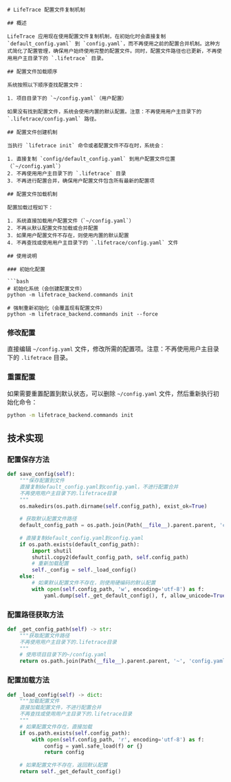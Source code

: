 ```
# LifeTrace 配置文件复制机制

## 概述

LifeTrace 应用现在使用配置文件复制机制，在初始化时会直接复制 `default_config.yaml` 到 `config.yaml`，而不再使用之前的配置合并机制。这种方式简化了配置管理，确保用户始终使用完整的配置文件。同时，配置文件路径也已更新，不再使用用户主目录下的 `.lifetrace` 目录。

## 配置文件加载顺序

系统按照以下顺序查找配置文件：

1. 项目目录下的 `~/config.yaml`（用户配置）

如果没有找到配置文件，系统会使用内置的默认配置。注意：不再使用用户主目录下的 `.lifetrace/config.yaml` 路径。

## 配置文件创建机制

当执行 `lifetrace init` 命令或者配置文件不存在时，系统会：

1. 直接复制 `config/default_config.yaml` 到用户配置文件位置（`~/config.yaml`）
2. 不再使用用户主目录下的 `.lifetrace` 目录
3. 不再进行配置合并，确保用户配置文件包含所有最新的配置项

## 配置文件加载机制

配置加载过程如下：

1. 系统直接加载用户配置文件（`~/config.yaml`）
2. 不再从默认配置文件加载或合并配置
3. 如果用户配置文件不存在，则使用内置的默认配置
4. 不再查找或使用用户主目录下的 `.lifetrace/config.yaml` 文件

## 使用说明

### 初始化配置

```bash
# 初始化系统（会创建配置文件）
python -m lifetrace_backend.commands init

# 强制重新初始化（会覆盖现有配置文件）
python -m lifetrace_backend.commands init --force
```

### 修改配置

直接编辑 `~/config.yaml` 文件，修改所需的配置项。注意：不再使用用户主目录下的 `.lifetrace` 目录。

### 重置配置

如果需要重置配置到默认状态，可以删除 `~/config.yaml` 文件，然后重新执行初始化命令：

```bash
python -m lifetrace_backend.commands init
```

## 技术实现

### 配置保存方法

```python
def save_config(self):
    """保存配置到文件
    直接复制default_config.yaml到config.yaml，不进行配置合并
    不再使用用户主目录下的.lifetrace目录
    """
    os.makedirs(os.path.dirname(self.config_path), exist_ok=True)
    
    # 获取默认配置文件路径
    default_config_path = os.path.join(Path(__file__).parent.parent, 'config', 'default_config.yaml')
    
    # 直接复制default_config.yaml到config.yaml
    if os.path.exists(default_config_path):
        import shutil
        shutil.copy2(default_config_path, self.config_path)
        # 重新加载配置
        self._config = self._load_config()
    else:
        # 如果默认配置文件不存在，则使用硬编码的默认配置
        with open(self.config_path, 'w', encoding='utf-8') as f:
            yaml.dump(self._get_default_config(), f, allow_unicode=True, default_flow_style=False)
```

### 配置路径获取方法

```python
def _get_config_path(self) -> str:
    """获取配置文件路径
    不再使用用户主目录下的.lifetrace目录
    """
    # 使用项目目录下的~/config.yaml
    return os.path.join(Path(__file__).parent.parent, '~', 'config.yaml')
```

### 配置加载方法

```python
def _load_config(self) -> dict:
    """加载配置文件
    直接加载配置文件，不进行配置合并
    不再查找或使用用户主目录下的.lifetrace目录
    """
    # 如果配置文件存在，直接加载
    if os.path.exists(self.config_path):
        with open(self.config_path, 'r', encoding='utf-8') as f:
            config = yaml.safe_load(f) or {}
            return config
    
    # 如果配置文件不存在，返回默认配置
    return self._get_default_config()
```